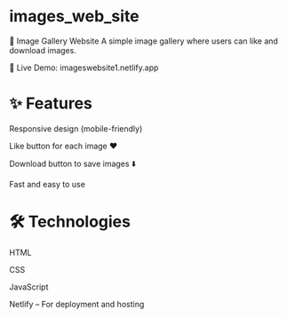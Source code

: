# images_web_site

📸 Image Gallery Website
A simple image gallery where users can like and download images.

🔗 Live Demo: imageswebsite1.netlify.app

# ✨ Features
Responsive design (mobile-friendly)

Like button for each image ❤️

Download button to save images ⬇️

Fast and easy to use

# 🛠️ Technologies

 HTML

CSS

JavaScript

Netlify – For deployment and hosting

